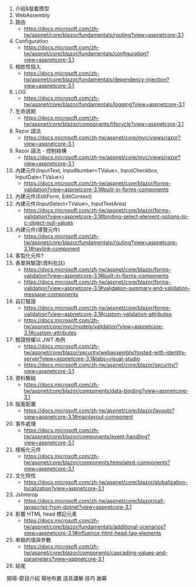 1. 介紹&裝載模型
2. WebAssembly
3. 路由 
    * https://docs.microsoft.com/zh-tw/aspnet/core/blazor/fundamentals/routing?view=aspnetcore-3.1
4. Configuration 
    * https://docs.microsoft.com/zh-tw/aspnet/core/blazor/fundamentals/configuration?view=aspnetcore-3.1
5. 相依性插入 
    * https://docs.microsoft.com/zh-tw/aspnet/core/blazor/fundamentals/dependency-injection?view=aspnetcore-3.1
6. LOG 
    * https://docs.microsoft.com/zh-tw/aspnet/core/blazor/fundamentals/logging?view=aspnetcore-3.1
7. 生命週期 
    * https://docs.microsoft.com/zh-tw/aspnet/core/blazor/components/lifecycle?view=aspnetcore-3.1
8. Razor 語法 
    * https://docs.microsoft.com/zh-tw/aspnet/core/mvc/views/razor?view=aspnetcore-3.1
9. Razor 語法 - 控制結構 
    * https://docs.microsoft.com/zh-tw/aspnet/core/mvc/views/razor?view=aspnetcore-3.1
10. 內建元件(InputText, InputNumber\<TValue\>, InputCheckbox, InputDate\<TValue\>)
    * https://docs.microsoft.com/zh-tw/aspnet/core/blazor/forms-validation?view=aspnetcore-3.1#built-in-forms-components
11. 內建元件(EditForm, EditContext)
12. 內建元件(InputSelect\<TValue\>, InputTextArea)
    * https://docs.microsoft.com/zh-tw/aspnet/core/blazor/forms-validation?view=aspnetcore-3.1#binding-select-element-options-to-c-object-null-values
13. 內建元件(導覽元件)
    * https://docs.microsoft.com/zh-tw/aspnet/core/blazor/fundamentals/routing?view=aspnetcore-3.1#navlink-component
14. 客製化元件?
15. 表單與驗證(資料批註)
    * https://docs.microsoft.com/zh-tw/aspnet/core/blazor/forms-validation?view=aspnetcore-3.1#built-in-forms-components
    * https://docs.microsoft.com/zh-tw/aspnet/core/blazor/forms-validation?view=aspnetcore-3.1#validation-summary-and-validation-message-components
16. 自訂驗證
    * https://docs.microsoft.com/zh-tw/aspnet/core/blazor/forms-validation?view=aspnetcore-3.1#custom-validation-attributes
    * https://docs.microsoft.com/zh-tw/aspnet/core/mvc/models/validation?view=aspnetcore-3.1#custom-attributes
17. 驗證授權以 JWT 為例 
    * https://docs.microsoft.com/zh-tw/aspnet/core/blazor/security/webassembly/hosted-with-identity-server?view=aspnetcore-3.1&tabs=visual-studio
    * https://docs.microsoft.com/zh-tw/aspnet/core/blazor/security/?view=aspnetcore-3.1
18. 資料繫結 
    * https://docs.microsoft.com/zh-tw/aspnet/core/blazor/components/data-binding?view=aspnetcore-3.1
19. 版面配置 
    * https://docs.microsoft.com/zh-tw/aspnet/core/blazor/layouts?view=aspnetcore-3.1#mainlayout-component
20. 事件處理
    * https://docs.microsoft.com/zh-tw/aspnet/core/blazor/components/event-handling?view=aspnetcore-3.1
21. 樣板化元件
    * https://docs.microsoft.com/zh-tw/aspnet/core/blazor/components/templated-components?view=aspnetcore-3.1
22. 文化特性
    * https://docs.microsoft.com/zh-tw/aspnet/core/blazor/globalization-localization?view=aspnetcore-3.1
23. JsInterop
    * https://docs.microsoft.com/zh-tw/aspnet/core/blazor/call-javascript-from-dotnet?view=aspnetcore-3.1
24. 影響 HTML head 標記元素
    * https://docs.microsoft.com/zh-tw/aspnet/core/blazor/fundamentals/additional-scenarios?view=aspnetcore-3.1#influence-html-head-tag-elements
25. 串聯的值與參數
    * https://docs.microsoft.com/zh-tw/aspnet/core/blazor/components/cascading-values-and-parameters?view=aspnetcore-3.1
26. 結尾


開場-節目介紹
場地布置
道具講解
技巧
謝幕

